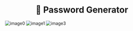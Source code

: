 <h1 align='center'>🔑 Password Generator</h1>

![image0](https://user-images.githubusercontent.com/70600553/124390439-07f20600-dcc2-11eb-8469-db0e0dab77d5.jpeg) ![image1](https://user-images.githubusercontent.com/70600553/124390440-088a9c80-dcc2-11eb-8cbc-84c0746566ba.jpeg) ![image3](https://user-images.githubusercontent.com/70600553/124390441-088a9c80-dcc2-11eb-8423-38a3b1d302ad.jpeg)

